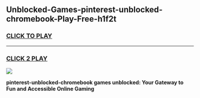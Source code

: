 
## Unblocked-Games-pinterest-unblocked-chromebook-Play-Free-h1f2t
<h3>
<a href="https://premium76.site?title=pinterest-unblocked-chromebook&ref=23A">CLICK TO PLAY</a></h3>
<hr>

<h3>
<a href="https://premium76.site?title=pinterest-unblocked-chromebook&ref=23A">CLICK 2 PLAY</a>
  
</h3>

<a href="https://premium76.site?title=pinterest-unblocked-chromebook&ref=23A"><img src="https://clearcache.store/games.png"></a>


**pinterest-unblocked-chromebook games unblocked: Your Gateway to Fun and Accessible Online Gaming**
